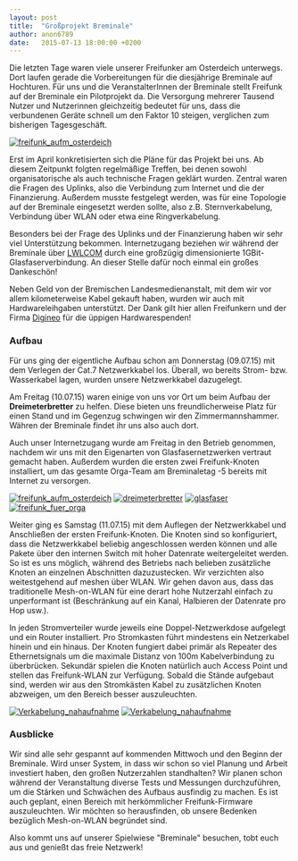 ```yaml
---
layout: post
title:  "Großprojekt Breminale"
author: anon6789
date:   2015-07-13 18:00:00 +0200
---
```

Die letzten Tage waren viele unserer Freifunker am Osterdeich unterwegs. Dort laufen gerade die Vorbereitungen für die diesjährige Breminale auf Hochturen. Für uns und die VeranstalterInnen der Breminale stellt Freifunk auf der Breminale ein Pilotprojekt da. Die Versorgung mehrerer Tausend Nutzer und Nutzerinnen gleichzeitig bedeutet für uns, dass die verbundenen Geräte schnell um den Faktor 10 steigen, verglichen zum bisherigen Tagesgeschäft.

<a href="/blog/files/2015-07-12/ff_breminale_poster.jpg"><img src="/blog/files/2015-07-12/ff_breminale_poster_thumb.jpg" alt="freifunk_aufm_osterdeich"></a>

Erst im April konkretisierten sich die Pläne für das Projekt bei uns. Ab diesem Zeitpunkt folgten regelmäßige Treffen, bei denen sowohl organisatorische als auch technische Fragen geklärt wurden. Zentral waren die Fragen des Uplinks, also die Verbindung zum Internet und die der Finanzierung. Außerdem musste festgelegt werden, was für eine Topologie auf der Breminale eingesetzt werden sollte, also z.B. Sternverkabelung, Verbindung über WLAN oder etwa eine Ringverkabelung.

Besonders bei der Frage des Uplinks und der Finanzierung haben wir sehr viel Unterstützung bekommen. Internetzugang beziehen wir während der Breminale über [LWLCOM](https://www.lwlcom.com/) durch eine großzügig dimensionierte 1GBit-Glasfaserverbindung. An dieser Stelle dafür noch einmal ein großes Dankeschön!

Neben Geld von der Bremischen Landesmedienanstalt, mit dem wir vor allem kilometerweise Kabel gekauft haben, wurden wir auch mit Hardwareleihgaben unterstützt. Der Dank gilt hier allen Freifunkern und der Firma [Digineo](https://www.digineo.de/) für die üppigen Hardwarespenden!

### Aufbau

Für uns ging der eigentliche Aufbau schon am Donnerstag (09.07.15) mit dem Verlegen der Cat.7 Netzwerkkabel los. Überall, wo bereits Strom- bzw. Wasserkabel lagen, wurden unsere Netzwerkkabel dazugelegt.

Am Freitag (10.07.15) waren einige von uns vor Ort um beim Aufbau der **Dreimeterbretter** zu helfen. Diese bieten uns freundlicherweise Platz für einen Stand und im Gegenzug schwingen wir den Zimmermannshammer. Währen der Breminale findet ihr uns also auch dort.

Auch unser Internetzugang wurde am Freitag in den Betrieb genommen, nachdem wir uns mit den Eigenarten von Glasfasernetzwerken vertraut gemacht haben. Außerdem wurden die ersten zwei Freifunk-Knoten installiert, um das gesamte Orga-Team am Breminaletag -5 bereits mit Internet zu versorgen.


<a href="/blog/files/2015-07-12/ff_breminale_map.png"><img src="/blog/files/2015-07-12/ff_breminale_map.png" alt="freifunk_aufm_osterdeich"></a>
<a href="/blog/files/2015-07-12/ff_breminale_dreimeterbretter.jpg"><img src="/blog/files/2015-07-12/ff_breminale_dreimeterbretter_thumb.jpg" alt="dreimeterbretter"></a>
<a href="/blog/files/2015-07-12/ff_breminale_schacht.jpg"><img src="/blog/files/2015-07-12/ff_breminale_schacht_thumb.jpg" alt="glasfaser"></a>
<a href="/blog/files/2015-07-12/ff_breminale_baum.jpg"><img src="/blog/files/2015-07-12/ff_breminale_baum_thumb.jpg" alt="freifunk_fuer_orga"></a>


Weiter ging es Samstag (11.07.15) mit dem Auflegen der Netzwerkkabel und Anschließen der ersten Freifunk-Knoten. Die Knoten sind so konfiguriert, dass die Netzwerkkabel beliebig angeschlossen werden können und alle Pakete über den internen Switch mit hoher Datenrate weitergeleitet werden. So ist es uns möglich, während des Betriebs nach belieben zusätzliche Knoten an einzelnen Abschnitten dazuzustecken. Wir verzichten also weitestgehend auf meshen über WLAN. Wir gehen davon aus, dass das traditionelle Mesh-on-WLAN für eine derart hohe Nutzerzahl einfach zu unperformant ist (Beschränkung auf ein Kanal, Halbieren der Datenrate pro Hop usw.).

In jeden Stromverteiler wurde jeweils eine Doppel-Netzwerkdose aufgelegt und ein Router installiert. Pro Stromkasten führt mindestens ein Netzerkabel hinein und ein hinaus. Der Knoten fungiert dabei primär als Repeater des Ethernetsignals um die maximale Distanz von 100m Kabelverbindung zu überbrücken. Sekundär spielen die Knoten natürlich auch Access Point und stellen das Freifunk-WLAN zur Verfügung. Sobald die Stände aufgebaut sind, werden wir aus den Stromkästen Kabel zu zusätzlichen Knoten abzweigen, um den Bereich besser auszuleuchten.

<a href="/blog/files/2015-07-12/ff_breminale_verkabelung1.jpg"><img src="/blog/files/2015-07-12/ff_breminale_verkabelung1_thumb.jpg" alt="Verkabelung_nahaufnahme"></a>
<a href="/blog/files/2015-07-12/ff_breminale_verkabelung.jpg"><img src="/blog/files/2015-07-12/ff_breminale_verkabelung_thumb.jpg" alt="Verkabelung_nahaufnahme"></a>

### Ausblicke

Wir sind alle sehr gespannt auf kommenden Mittwoch und den Beginn der Breminale. Wird unser System, in dass wir schon so viel Planung und Arbeit investiert haben, den großen Nutzerzahlen standhalten? Wir planen schon während der Veranstaltung diverse Tests und Messungen durchzuführen, um die Stärken und Schwächen des Aufbaus ausfindig zu machen. Es ist auch geplant, einen Bereich mit herkömmlicher Freifunk-Firmware auszuleuchten. Wir möchten so herausfinden, ob unsere Bedenken bezüglich Mesh-on-WLAN begründet sind. 

Also kommt uns auf unserer Spielwiese "Breminale" besuchen, tobt euch aus und genießt das freie Netzwerk!
